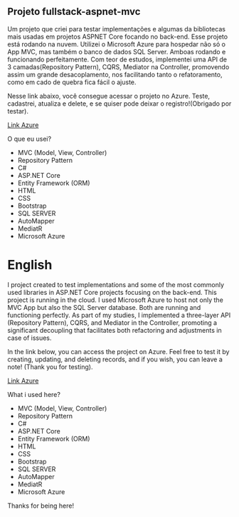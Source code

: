 ## Projeto fullstack-aspnet-mvc

Um projeto que criei para testar implementações e algumas da bibliotecas mais usadas em projetos ASPNET Core focando no back-end. Esse projeto está rodando na nuvem. Utilizei o Microsoft Azure para hospedar não só o App MVC, mas também o banco de dados SQL Server. Amboas rodando e funcionando perfeitamente. Com teor de estudos, implementei uma API de 3 camadas(Repository Pattern), CQRS, Mediator na Controller, promovendo assim um grande desacoplamento, nos facilitando tanto o refatoramento, como em cado de quebra fica fácil o ajuste.

Nesse link abaixo, você consegue acessar o projeto no Azure. Teste, cadastrei, atualiza e delete, e se quiser pode deixar o registro!(Obrigado por testar).

[Link Azure](https://registercandidates-dqe9hhfragfjfxbq.brazilsouth-01.azurewebsites.net/)

O que eu usei?

* MVC (Model, View, Controller)
* Repository Pattern
* C#
* ASP.NET Core
* Entity Framework (ORM)
* HTML
* CSS
* Bootstrap
* SQL SERVER
* AutoMapper
* MediatR
* Microsoft Azure

# English

I project created to test implementations and some of the most commonly used libraries in ASP.NET Core projects focusing on the back-end. This project is running in the cloud. I used Microsoft Azure to host not only the MVC App but also the SQL Server database. Both are running and functioning perfectly. As part of my studies, I implemented a three-layer API (Repository Pattern), CQRS, and Mediator in the Controller, promoting a significant decoupling that facilitates both refactoring and adjustments in case of issues.

In the link below, you can access the project on Azure. Feel free to test it by creating, updating, and deleting records, and if you wish, you can leave a note! (Thank you for testing).

[Link Azure](https://registercandidates-dqe9hhfragfjfxbq.brazilsouth-01.azurewebsites.net/)

What i used here?

* MVC (Model, View, Controller)
* Repository Pattern
* C#
* ASP.NET Core
* Entity Framework (ORM)
* HTML
* CSS
* Bootstrap
* SQL SERVER
* AutoMapper
* MediatR
* Microsoft Azure

Thanks for being here!
